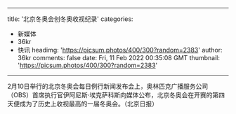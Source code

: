 
---
title: '北京冬奥会创冬奥收视纪录'
categories: 
 - 新媒体
 - 36kr
 - 快讯
headimg: 'https://picsum.photos/400/300?random=2383'
author: 36kr
comments: false
date: Fri, 11 Feb 2022 00:35:08 GMT
thumbnail: 'https://picsum.photos/400/300?random=2383'
---

<div>   
2月10日举行的北京冬奥会每日例行新闻发布会上，奥林匹克广播服务公司（OBS）首席执行官伊阿尼斯·埃克萨科斯向媒体公布，北京冬奥会在开赛的第四天便成为了历史上收视最高的一届冬奥会。（北京日报）  
</div>
            